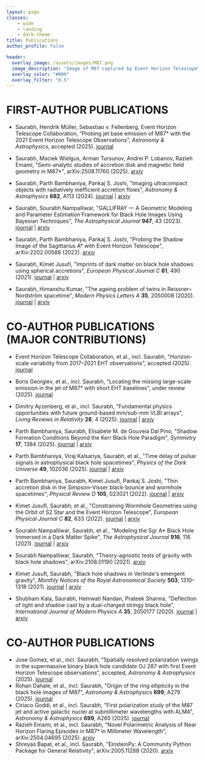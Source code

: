 ```yaml
---
layout: page
classes:
    - wide
    - landing
    - dark-theme
title: Publications
author_profile: false

header:
  overlay_image: /assets/images/M87.png
  image_description: "Image of M87 captured by Event Horizon Telescope" 
  overlay_color: "#000"
  overlay_filter: "0.5"
---
```


# FIRST-AUTHOR PUBLICATIONS

- Saurabh, Hendrik Müller, Sebastiao v. Fellenberg, Event Horizon Telescope Collaboration, “Probing jet base emission of M87* with the 2021 Event Horizon Telescope Observations”, *Astronomy & Astrophysics*, accepted (2025). [journal](https://www.aanda.org/)  

- Saurabh, Maciek Wielgus, Arman Tursunov, Andrei P. Lobanov, Razieh Emami, "Semi-analytic studies of accretion disk and magnetic field geometry in M87*", arXiv:2508.11760 (2025). [arxiv](https://arxiv.org/abs/2508.11760) 

- Saurabh, Parth Bambhaniya, Pankaj S. Joshi, "Imaging ultracompact objects with radiatively inefficient accretion flows", *Astronomy & Astrophysics* **682**, A113 (2024). [journal](https://www.aanda.org/articles/aa/full_html/2024/01/aa48202-23/aa48202-23.html) | [arxiv](https://arxiv.org/abs/2310.02272)  

- Saurabh, Sourabh Nampalliwar, "GALLIFRAY — A Geometric Modeling and Parameter Estimation Framework for Black Hole Images Using Bayesian Techniques", *The Astrophysical Journal* **947**, 43 (2023). [journal](https://iopscience.iop.org/article/10.3847/1538-4357/acabb2) | [arxiv](https://arxiv.org/abs/2212.09603)  

- Saurabh, Parth Bambhaniya, Pankaj S. Joshi, "Probing the Shadow Image of the Sagittarius A* with Event Horizon Telescope", arXiv:2202.00588 (2022). [arxiv](https://arxiv.org/abs/2202.00588)  

- Saurabh, Kimet Jusufi, "Imprints of dark matter on black hole shadows using spherical accretions", *European Physical Journal C* **81**, 490 (2021). [journal](https://link.springer.com/article/10.1140/epjc/s10052-021-09356-6) | [arxiv](https://arxiv.org/abs/2106.00696)  

- Saurabh, Himanshu Kumar, "The ageing problem of twins in Reissner–Nordström spacetime", *Modern Physics Letters A* **35**, 2050008 (2020). [journal](https://www.worldscientific.com/doi/10.1142/S0217732320500083) | [arxiv](https://arxiv.org/abs/1902.06876)  


# CO-AUTHOR PUBLICATIONS (MAJOR CONTRIBUTIONS)

- Event Horizon Telescope Collaboration, et al., incl. Saurabh, "Horizon-scale variability from 2017–2021 EHT observations", accepted (2025). [journal](https://eventhorizontelescope.org/)  

- Boris Georgiev, et al., incl. Saurabh, "Locating the missing large-scale emission in the jet of M87* with short EHT baselines", under review (2025). [journal](https://eventhorizontelescope.org/)  

- Dimitry Ayzenberg, et al., incl. Saurabh, "Fundamental physics opportunities with future ground-based mm/sub-mm VLBI arrays", *Living Reviews in Relativity* **28**, 4 (2025). [journal](https://link.springer.com/article/10.1007/s41114-025-00053-0) | [arxiv](https://arxiv.org/abs/2310.00021)  

- Parth Bambhaniya, Saurabh, Elisabete M. de Gouveia Dal Pino, "Shadow Formation Conditions Beyond the Kerr Black Hole Paradigm", *Symmetry* **17**, 1384 (2025). [journal](https://www.mdpi.com/2073-8994/17/7/1384) | [arxiv](https://arxiv.org/abs/2306.11632)  

- Parth Bambhaniya, Viraj Kalsariya, Saurabh, et al., "Time delay of pulsar signals in astrophysical black hole spacetimes", *Physics of the Dark Universe* **49**, 102036 (2025). [journal](https://www.sciencedirect.com/science/article/pii/S2212686424000891) | [arxiv](https://arxiv.org/abs/2403.19346)  

- Parth Bambhaniya, Saurabh, Kimet Jusufi, Pankaj S. Joshi, "Thin accretion disk in the Simpson–Visser black-bounce and wormhole spacetimes", *Physical Review D* **105**, 023021 (2022). [journal](https://journals.aps.org/prd/abstract/10.1103/PhysRevD.105.023021) | [arxiv](https://arxiv.org/abs/2110.07124)  

- Kimet Jusufi, Saurabh, et al., "Constraining Wormhole Geometries using the Orbit of S2 Star and the Event Horizon Telescope", *European Physical Journal C* **82**, 633 (2022). [journal](https://link.springer.com/article/10.1140/epjc/s10052-022-10609-6) | [arxiv](https://arxiv.org/abs/2207.06354)  

- Sourabh Nampalliwar, Saurabh, et al., "Modeling the Sgr A* Black Hole Immersed in a Dark Matter Spike", *The Astrophysical Journal* **916**, 116 (2021). [journal](https://iopscience.iop.org/article/10.3847/1538-4357/ac0e94) | [arxiv](https://arxiv.org/abs/2104.07925)  

- Sourabh Nampalliwar, Saurabh, "Theory-agnostic tests of gravity with black hole shadows", arXiv:2108.01190 (2021). [arxiv](https://arxiv.org/abs/2108.01190)  

- Kimet Jusufi, Saurabh, "Black hole shadows in Verlinde's emergent gravity", *Monthly Notices of the Royal Astronomical Society* **503**, 1310–1318 (2021). [journal](https://academic.oup.com/mnras/article/503/1/1310/6129466) | [arxiv](https://arxiv.org/abs/2012.13338)  

- Shubham Kala, Saurabh, Hemwati Nandan, Prateek Sharma, "Deflection of light and shadow cast by a dual-charged stringy black hole", *International Journal of Modern Physics A* **35**, 2050177 (2020). [journal](https://www.worldscientific.com/doi/10.1142/S0217751X20501774) | [arxiv](https://arxiv.org/abs/2006.12507)  


# CO-AUTHOR PUBLICATIONS

- Jose Gomez, et al., incl. Saurabh, “Spatially resolved polarization swings in the supermassive binary black hole candidate OJ 287 with first Event Horizon Telescope observations”, accepted, *Astronomy & Astrophysics* (2025). [journal](https://www.aanda.org/)  
- Rohan Dahale, et al., incl. Saurabh, "Origin of the ring ellipticity in the black hole images of M87", *Astronomy & Astrophysics* **699**, A279 (2025). [journal](https://www.aanda.org/articles/aa/full_html/2025/01/aa48029-23/aa48029-23.html)  
- Ciriaco Goddi, et al., incl. Saurabh, "First polarization study of the M87 jet and active galactic nuclei at submillimeter wavelengths with ALMA", *Astronomy & Astrophysics* **699**, A265 (2025). [journal](https://www.aanda.org/articles/aa/full_html/2025/01/aa48026-23/aa48026-23.html)  
- Razieh Emami, et al., incl. Saurabh, "Novel Polarimetric Analysis of Near Horizon Flaring Episodes in M87* in Millimeter Wavelength", arXiv:2504.04695 (2025). [arxiv](https://arxiv.org/abs/2504.04695)  
- Shreyas Bapat, et al., incl. Saurabh, "EinsteinPy: A Community Python Package for General Relativity", arXiv:2005.11288 (2020). [arxiv](https://arxiv.org/abs/2005.11288)  

&nbsp;
&nbsp;
&nbsp;
&nbsp;
&nbsp;
&nbsp;
&nbsp;
&nbsp;
